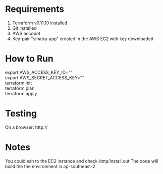# Requirements
1. Terraform v0.11.10 installed 
2. Git installed
3. AWS account 
4. Key-pair "sinatra-app" created in the AWS EC2 with key downloaded 

# How to Run
export AWS_ACCESS_KEY_ID=""  
export AWS_SECRET_ACCESS_KEY=""  
terraform init  
terraform plan  
terraform apply 

# Testing
On a browser: http://<EC2 externalip address>

# Notes
You could ssh to the EC2 instance and check /tmp/install.out
The code will build the the environment in ap-southeast-2
